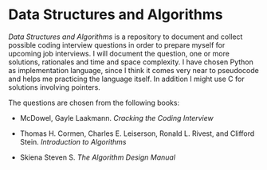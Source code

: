 # Data Structures and Algorithms

*Data Structures and Algorithms* is a repository to document and collect possible coding interview questions in order to prepare myself for upcoming job interviews. I will document the question, one or more solutions, rationales and time and space complexity. I have chosen Python as implementation language, since I think it comes very near to pseudocode and helps me practicing the language itself. In addition I might use C for solutions involving pointers.

The questions are chosen from the following books:

* McDowel, Gayle Laakmann. *Cracking the Coding Interview*

* Thomas H. Cormen, Charles E. Leiserson, Ronald L. Rivest, and Clifford Stein. *Introduction to Algorithms*

* Skiena Steven S. *The Algorithm Design Manual*
